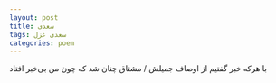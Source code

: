 ```yaml
---
layout: post
title: سعدی
tags: سعدی غزل
categories: poem
---
```


با هرکه خبر گفتیم از اوصاف جمیلش / مشتاق چنان شد که چون من بی‌خبر افتاد

